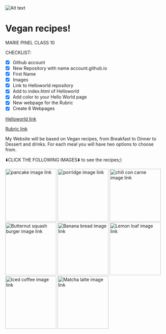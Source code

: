 
![Alt text](https://www.cnfce.com/course/assets/d7d0df8f-0b73-4466-94c9-c7be35cb5604/img)

# Vegan recipes! 

MARIE PINEL CLASS 10

CHECKLIST:
- [x] Github account
- [x] New Repository with name account.github.io
- [x] First Name
- [x] Images
- [x] Link to Helloworld repository 
- [x] Add to index.html of Helloworld
- [x] Add color to your Hello World page
- [x] New webpage for the Rubric
- [x] Create 8 Webpages

[Helloworld link](https://mariee2024.github.io/Helloworld/)

[Rubric link](https://mariee2024.github.io/Realindex.html/)


<p>
My Website will be based on Vegan recipes, from Breakfast to Dinner to Dessert and drinks. For each meal you will have two options to choose from.
</p>


<p>
⬇️CLICK THE FOLLOWING IMAGES⬇️ to see the recipes;)
</p>

<a href="https://mariee2024.github.io/Pancake-recipe/"><img src="https://www.chelsea.co.nz/hubfs/New%20Recipe%20images/Sunday%20Pancakes.jpg" alt="pancake image link" style="width:160px;height:165px;"></a>
<a href="https://mariee2024.github.io/Recipe-porridge-/"><img src="https://cdn.chefclub.tools/uploads/recipes/cover-thumbnail/bb0fe5a7-72f2-4442-bc9f-acc1e97ce771_RFegUn4.jpg" alt="porridge image link" style="width:160px;height:165px;"></a>
<a href="https://mariee2024.github.io/Chili-con-carne-recipe/"><img src="https://www.alphafoodie.com/wp-content/uploads/2020/04/Vegan-Chilli-con-carne-Square-Photo-1.jpeg" alt="chili con carne image link" style="width:160px;height:165px;"></a>
<a href="https://mariee2024.github.io/Burger-recipe/"><img src="https://images.immediate.co.uk/production/volatile/sites/30/2022/06/Butternut-squash-burgers-8c8b3c3.jpg?quality=90&webp=true&resize=300,272" alt="Butternut squash burger image link" style="width:160px;height:165px;"></a>
<a href="https://mariee2024.github.io/Banana-bread-recipe/"><img src="https://www.chelsea.co.nz/hubfs/New%20Recipe%20images/Banana%20Bread.jpg" alt="Banana bread image link" style="width:160px;height:165px;"></a>
<a href="https://mariee2024.github.io/Lemon-loaf-recipe/"><img src="https://w4s8p5t8.rocketcdn.me/wp-content/uploads/2023/02/vegan-lemon-loaf-starbucks-copycat.jpg" alt="Lemon loaf image link" style="width:160px;height:165px;"></a>
<a href="https://mariee2024.github.io/iced-coffee/"><img src="https://www.forkinthekitchen.com/wp-content/uploads/2022/08/220629.iced_.latte_.vanilla-9009-500x500.jpg" alt="Iced coffee image link" style="width:160px;height:165px;"></a>
<a href="https://mariee2024.github.io/matcha-recipe/"><img src="https://131252960.cdn6.editmysite.com/uploads/1/3/1/2/131252960/s473094338909309157_p634_i1_w600.jpeg" alt="Matcha latte image link" style="width:160px;height:165px;"></a>
